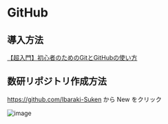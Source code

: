 # GitHub
## 導入方法
[【超入門】初心者のためのGitとGitHubの使い方](https://tech-blog.rakus.co.jp/entry/20200529/git)

## 数研リポジトリ作成方法
https://github.com/Ibaraki-Suken から New をクリック  

![image](https://user-images.githubusercontent.com/35805963/147799791-6d07f2fe-7d40-4433-963b-730a43f025f5.png)

